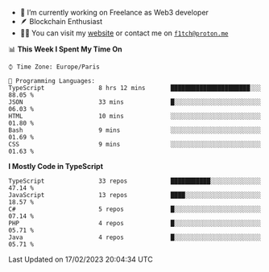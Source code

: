- 🔭 I’m currently working on Freelance as Web3 developer
- 🪶 Blockchain Enthusiast
- 👨‍💻 You can visit my [website](https://f1tch.xyz) or contact me on [`f1tch@proton.me`](mailto:f1tch@proton.me)

<!--START_SECTION:waka-->
📊 **This Week I Spent My Time On** 

```text
⌚︎ Time Zone: Europe/Paris

💬 Programming Languages: 
TypeScript               8 hrs 12 mins       ██████████████████████░░░   88.05 % 
JSON                     33 mins             █░░░░░░░░░░░░░░░░░░░░░░░░   06.03 % 
HTML                     10 mins             ░░░░░░░░░░░░░░░░░░░░░░░░░   01.80 % 
Bash                     9 mins              ░░░░░░░░░░░░░░░░░░░░░░░░░   01.69 % 
CSS                      9 mins              ░░░░░░░░░░░░░░░░░░░░░░░░░   01.63 % 

```

**I Mostly Code in TypeScript** 

```text
TypeScript               33 repos            ███████████░░░░░░░░░░░░░░   47.14 % 
JavaScript               13 repos            ████░░░░░░░░░░░░░░░░░░░░░   18.57 % 
C#                       5 repos             █░░░░░░░░░░░░░░░░░░░░░░░░   07.14 % 
PHP                      4 repos             █░░░░░░░░░░░░░░░░░░░░░░░░   05.71 % 
Java                     4 repos             █░░░░░░░░░░░░░░░░░░░░░░░░   05.71 % 

```



 Last Updated on 17/02/2023 20:04:34 UTC
<!--END_SECTION:waka-->
